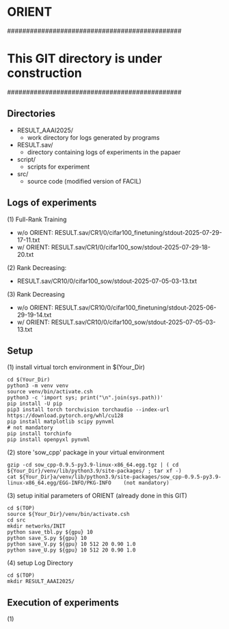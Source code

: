 # ORIENT

##############################################
#  This GIT directory is under construction  #
##############################################

## Directories

- RESULT_AAAI2025/
  - work directory for logs generated by programs
- RESULT.sav/
  - directory containing logs of experiments in the papaer
- script/
  - scripts for experiment
- src/
  - source code (modified version of FACIL)

## Logs of experiments

(1) Full-Rank Training      

   - w/o ORIENT: RESULT.sav/CR1/0/cifar100_finetuning/stdout-2025-07-29-17-11.txt
   - w/  ORIENT: RESULT.sav/CR1/0/cifar100_sow/stdout-2025-07-29-18-20.txt
      
(2) Rank Decreasing:       
   - RESULT.sav/CR10/0/cifar100_sow/stdout-2025-07-05-03-13.txt
      
(3) Rank Decreasing       
   - w/o ORIENT: RESULT.sav/CR10/0/cifar100_finetuning/stdout-2025-06-29-19-14.txt
   - w/  ORIENT: RESULT.sav/CR10/0/cifar100_sow/stdout-2025-07-05-03-13.txt

## Setup

(1) install virtual torch environment in $(Your_Dir)        

	cd $(Your_Dir)
	python3 -m venv venv
	source venv/bin/activate.csh
	python3 -c 'import sys; print("\n".join(sys.path))'
	pip install -U pip
	pip3 install torch torchvision torchaudio --index-url https://download.pytorch.org/whl/cu128
	pip install matplotlib scipy pynvml
	# not mandatory
	pip install torchinfo
	pip install openpyxl pynvml
    
(2) store 'sow_cpp' package in your virtual environment    

	gzip -cd sow_cpp-0.9.5-py3.9-linux-x86_64.egg.tgz | ( cd ${Your_Dir}/venv/lib/python3.9/site-packages/ ; tar xf -)
	cat ${Your_Dir}a/venv/lib/python3.9/site-packages/sow_cpp-0.9.5-py3.9-linux-x86_64.egg/EGG-INFO/PKG-INFO    (not mandatory)
    
(3) setup initial parameters of ORIENT (already done in this GIT)    

	cd $(TOP)
	source ${Your_Dir}/venv/bin/activate.csh
	cd src
	mkdir networks/INIT
	python save_tbl.py ${gpu} 10
	python save_S.py ${gpu} 10
	python save_V.py ${gpu} 10 512 20 0.90 1.0
	python save_U.py ${gpu} 10 512 20 0.90 1.0
    
(4) setup Log Directory    

	cd $(TOP)
	mkdir RESULT_AAAI2025/

## Execution of experiments

(1)
